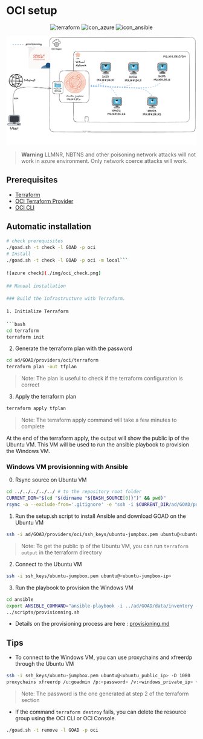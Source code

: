 # OCI setup


<div align="center">
  <img alt="terraform" width="150" height="150" src="./img/icon_terraform.png">
  <img alt="icon_azure" width="150"  height="150" src="./img/icon_oci.png">
  <img alt="icon_ansible" width="150"  height="150" src="./img/icon_ansible.png">
</div>

![Architecture](./img/OCI_architecture.png)

> **Warning**
> LLMNR, NBTNS and other poisoning network attacks will not work in azure environment.
> Only network coerce attacks will work.

## Prerequisites

- [Terraform](https://www.terraform.io/downloads.html)
- [OCI Terraform Provider](https://registry.terraform.io/providers/oracle/oci/latest/docs)
-  [OCI CLI](https://github.com/oracle/oci-cli)



## Automatic installation

```bash
# check prerequisites
./goad.sh -t check -l GOAD -p oci
# Install
./goad.sh -t check -l GOAD -p oci -m local```

![azure check](./img/oci_check.png)

## Manual installation

### Build the infrastructure with Terraform.

1. Initialize Terraform

```bash
cd terraform
terraform init
```

2. Generate the terraform plan with the password

```bash
cd ad/GOAD/providers/oci/terraform
terraform plan -out tfplan
```

> Note: The plan is useful to check if the terraform configuration is correct

3. Apply the terraform plan

```bash
terraform apply tfplan
```

> Note: The terraform apply command will take a few minutes to complete

At the end of the terraform apply, the output will show the public ip of the Ubuntu VM. This VM will be used to run the ansible playbook to provision the Windows VM.

### Windows VM provisionning with Ansible
0. Rsync source on Ubuntu VM

```bash
cd ../../../../../ # to the repository root folder
CURRENT_DIR="$(cd "$(dirname "${BASH_SOURCE[0]}")" && pwd)"
rsync -a --exclude-from='.gitignore' -e "ssh -i $CURRENT_DIR/ad/GOAD/providers/oci/ssh_keys/ubuntu-jumpbox.pem" "$CURRENT_DIR/" ubuntu@$public_ip:~/GOAD/
```


1. Run the setup.sh script to install Ansible and download GOAD on the Ubuntu VM

```bash
ssh -i ad/GOAD/providers/oci/ssh_keys/ubuntu-jumpbox.pem ubuntu@<ubuntu-jumpbox-ip> 'bash -s' < scripts/setup_oci.sh
```

> Note: To get the public ip of the Ubuntu VM, you can run `terraform output` in the terraform directory

2. Connect to the Ubuntu VM

```bash
ssh -i ssh_keys/ubuntu-jumpbox.pem ubuntu@<ubuntu-jumpbox-ip>
```

3. Run the playbook to provision the Windows VM

```bash
cd ansible
export ANSIBLE_COMMAND="ansible-playbook -i ../ad/GOAD/data/inventory -i ../ad/GOAD/providers/oci/inventory"
../scripts/provisionning.sh
```

- Details on the provisioning process are here : [provisioning.md](./provisioning.md)

## Tips

- To connect to the Windows VM, you can use proxychains and xfreerdp through the Ubuntu VM

```bash
ssh -i ssh_keys/ubuntu-jumpbox.pem ubuntu@<ubuntu_public_ip> -D 1080
proxychains xfreerdp /u:goadmin /p:<password> /v:<windows_private_ip> +clipboard /dynamic-resolution /cert-ignore
```

> Note: The password is the one generated at step 2 of the terraform section

- If the command `terraform destroy` fails, you can delete the resource group using the OCI CLI or OCI Console.

```bash
./goad.sh -t remove -l GOAD -p oci

```
